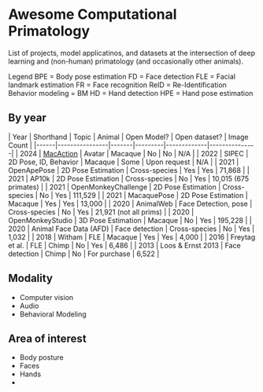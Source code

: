 # Awesome Computational Primatology
List of projects, model applicatinos, and datasets at the intersection of deep learning and (non-human) primatology (and occasionally other animals).

Legend
BPE = Body pose estimation
FD = Face detection
FLE = Facial landmark estimation
FR = Face recognition
ReID = Re-Identification 
Behavior modeling = BM
HD = Hand detection
HPE = Hand pose estimation

## By year
| Year | Shorthand | Topic | Animal | Open Model? | Open dataset? | Image Count | 
|------|----------------|-------|---------|-------------|---------------|
| 2024 | [MacAction]([url](https://www.biorxiv.org/content/10.1101/2024.01.29.577734v1.full.pdf)) | Avatar | Macaque | No | No | N/A |
| 2022 | SIPEC | 2D Pose, ID, Behavior | Macaque | Some | Upon request | N/A |
| 2021 | OpenApePose | 2D Pose Estimation | Cross-species | Yes | Yes | 71,868 |
| 2021 | AP10k | 2D Pose Estimation | Cross-species | No | Yes | 10,015 (675 primates) |
| 2021 | OpenMonkeyChallenge | 2D Pose Estimation | Cross-species | No | Yes | 111,529 |
| 2021 | MacaquePose | 2D Pose Estimation | Macaque | Yes | Yes | 13,000 |
| 2020 | AnimalWeb | Face Detection, pose | Cross-species | No | Yes | 21,921 (not all prims) |
| 2020 | OpenMonkeyStudio | 3D Pose Estimation | Macaque | No | Yes | 195,228 |
| 2020 | Animal Face Data (AFD) | Face detection | Cross-species | No | Yes | 1,032 |
| 2018 | Witham | FLE | Macaque | Yes | Yes | 4,000 |
| 2016 | Freytag et al. | FLE | Chimp | No | Yes | 6,486 |
| 2013 | Loos & Ernst 2013 | Face detection | Chimp | No | For purchase | 6,522 |

## Modality
- Computer vision
- Audio
- Behavioral Modeling

## Area of interest
- Body posture
- Faces
- Hands
- 
